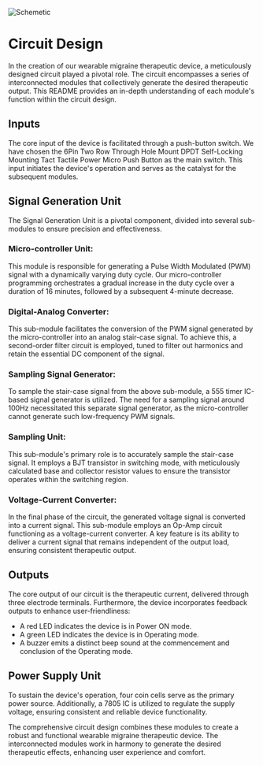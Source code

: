 ![Schemetic](https://github.com/RavinduMPK/Wearable-Migraine-Therapuetic-Device/assets/68577937/947b869a-3f68-4f27-b592-f30217550970)


# Circuit Design
In the creation of our wearable migraine therapeutic device, a meticulously designed circuit played a pivotal role. The circuit encompasses a series of interconnected modules that collectively generate the desired therapeutic output. This README provides an in-depth understanding of each module's function within the circuit design.

## Inputs
The core input of the device is facilitated through a push-button switch. We have chosen the 6Pin Two Row Through Hole Mount DPDT Self-Locking Mounting Tact Tactile Power Micro Push Button as the main switch. This input initiates the device's operation and serves as the catalyst for the subsequent modules.

## Signal Generation Unit
The Signal Generation Unit is a pivotal component, divided into several sub-modules to ensure precision and effectiveness.

### Micro-controller Unit: 
This module is responsible for generating a Pulse Width Modulated (PWM) signal with a dynamically varying duty cycle. Our micro-controller programming orchestrates a gradual increase in the duty cycle over a duration of 16 minutes, followed by a subsequent 4-minute decrease.

### Digital-Analog Converter: 
This sub-module facilitates the conversion of the PWM signal generated by the micro-controller into an analog stair-case signal. To achieve this, a second-order filter circuit is employed, tuned to filter out harmonics and retain the essential DC component of the signal.

### Sampling Signal Generator: 
To sample the stair-case signal from the above sub-module, a 555 timer IC-based signal generator is utilized. The need for a sampling signal around 100Hz necessitated this separate signal generator, as the micro-controller cannot generate such low-frequency PWM signals.

### Sampling Unit: 
This sub-module's primary role is to accurately sample the stair-case signal. It employs a BJT transistor in switching mode, with meticulously calculated base and collector resistor values to ensure the transistor operates within the switching region.

### Voltage-Current Converter: 
In the final phase of the circuit, the generated voltage signal is converted into a current signal. This sub-module employs an Op-Amp circuit functioning as a voltage-current converter. A key feature is its ability to deliver a current signal that remains independent of the output load, ensuring consistent therapeutic output.

## Outputs
The core output of our circuit is the therapeutic current, delivered through three electrode terminals. Furthermore, the device incorporates feedback outputs to enhance user-friendliness:

- A red LED indicates the device is in Power ON mode.
- A green LED indicates the device is in Operating mode.
- A buzzer emits a distinct beep sound at the commencement and conclusion of the Operating mode.

## Power Supply Unit
To sustain the device's operation, four coin cells serve as the primary power source. Additionally, a 7805 IC is utilized to regulate the supply voltage, ensuring consistent and reliable device functionality.

The comprehensive circuit design combines these modules to create a robust and functional wearable migraine therapeutic device. The interconnected modules work in harmony to generate the desired therapeutic effects, enhancing user experience and comfort.
